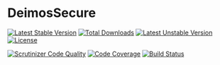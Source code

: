 # DeimosSecure

[![Latest Stable Version](https://poser.pugx.org/deimos/secure/v/stable)](https://packagist.org/packages/deimos/secure)
[![Total Downloads](https://poser.pugx.org/deimos/secure/downloads)](https://packagist.org/packages/deimos/secure)
[![Latest Unstable Version](https://poser.pugx.org/deimos/secure/v/unstable)](https://packagist.org/packages/deimos/secure)
[![License](https://poser.pugx.org/deimos/secure/license)](https://packagist.org/packages/deimos/secure)

[![Scrutinizer Code Quality](https://scrutinizer-ci.com/g/DeimosProject/Secure/badges/quality-score.png?b=master)](https://scrutinizer-ci.com/g/DeimosProject/Secure/?branch=master)
[![Code Coverage](https://scrutinizer-ci.com/g/DeimosProject/Secure/badges/coverage.png?b=master)](https://scrutinizer-ci.com/g/DeimosProject/Secure/?branch=master)
[![Build Status](https://scrutinizer-ci.com/g/DeimosProject/Secure/badges/build.png?b=master)](https://scrutinizer-ci.com/g/DeimosProject/Secure/build-status/master)
